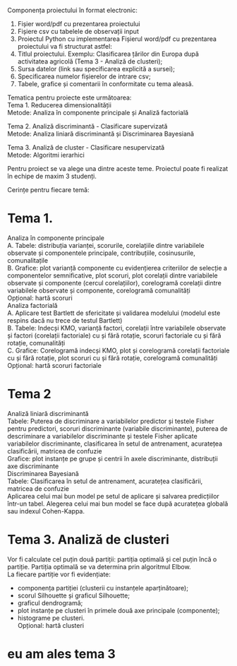Componența proiectului în format electronic:
1. Fișier word/pdf cu prezentarea proiectului
2. Fișiere csv cu tabelele de observații input
3. Proiectul Python cu implementarea
Fișierul word/pdf cu prezentarea proiectului va fi structurat astfel:
1. Titlul proiectului. Exemplu: Clasificarea țărilor din Europa după activitatea agricolă (Tema 3 - Analiză de clusteri);
2. Sursa datelor (link sau specificarea explicită a sursei);
3. Specificarea numelor fișierelor de intrare csv;
4. Tabele, grafice și comentarii în conformitate cu tema aleasă.
  
Tematica pentru proiecte este următoarea:<br/>
Tema 1. Reducerea dimensionalității <br/>
Metode: Analiza în componente principale și Analiză factorială<br/>

Tema 2. Analiză discriminantă - Clasificare supervizată<br/>
Metode: Analiza liniară discriminantă și Discriminarea Bayesiană<br/>

Tema 3. Analiză de cluster - Clasificare nesupervizată<br/>
Metode: Algoritmi ierarhici<br/>

Pentru proiect se va alege una dintre aceste teme. Proiectul poate fi realizat în echipe de maxim 3 studenți.

Cerințe pentru fiecare temă:
# Tema 1.
Analiza în componente principale<br/>
A. Tabele: distribuția varianței, scorurile, corelațiile dintre variabilele observate și componentele principale, contribuțiile, cosinusurile, comunalitațile<br/>
B. Grafice: plot varianță componente cu evidențierea criteriilor de selecție a componentelor semnificative, plot scoruri, plot corelații dintre variabilele observate și componente (cercul corelațiilor), corelogramă corelații dintre variabilele observate și componente, corelogramă comunalități<br/>
Opțional: hartă scoruri<br/>
Analiza factorială<br/>
A. Aplicare test Bartlett de sfericitate și validarea modelului (modelul este respins dacă nu trece de testul Bartlett)<br/>
B. Tabele: Indecși KMO, varianță factori, corelații între variabilele observate și factori (corelații factoriale) cu și fără rotație, scoruri factoriale cu și fără rotație, comunalități<br/>
C. Grafice: Corelogramă indecși KMO, plot și corelogramă corelații factoriale cu și fără rotație, plot scoruri cu și fără rotație, corelogramă comunalități<br/>
Opțional: hartă scoruri factoriale<br/>

# Tema 2
Analiză liniară discriminantă<br/>
Tabele: Puterea de discriminare a variabilelor predictor și testele Fisher pentru predictori, scoruri discriminante (variabile discriminante), puterea de descriminare a variabilelor discriminante și testele Fisher aplicate variabilelor discriminante, clasificarea în setul de antrenament, acuratețea clasificării, matricea de confuzie<br/>
Grafice: plot instanțe pe grupe și centrii în axele discriminante, distribuții axe discriminante<br/>
Discriminarea Bayesiană<br/>
Tabele: Clasificarea în setul de antrenament, acuratețea clasificării, matricea de confuzie<br/>
Aplicarea celui mai bun model pe setul de aplicare și salvarea predicțiilor într-un tabel. Alegerea celui mai bun model se face după acuratețea globală sau indexul Cohen-Kappa.<br/>

# Tema 3. Analiză de clusteri
Vor fi calculate cel puțin două partiții: partiția optimală și cel puțin încă o partiție. Partiția optimală se va determina prin algoritmul Elbow.<br/>
La fiecare partiție vor fi evidențiate:<br/>
- componența partiției (clusterii cu instanțele aparținătoare);<br/>
- scorul Silhouette și graficul Silhouette;<br/>
- graficul dendrogramă;<br/>
- plot instanțe pe clusteri în primele două axe principale (componente);<br/>
- histograme pe clusteri.<br/>
Opțional: hartă clusteri<br/>


# eu am ales tema 3
